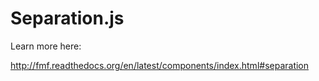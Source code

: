 # Separation.js 

Learn more here:

http://fmf.readthedocs.org/en/latest/components/index.html#separation